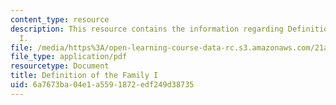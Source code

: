 ```yaml
---
content_type: resource
description: This resource contains the information regarding Definition of the Family
  I.
file: /media/https%3A/open-learning-course-data-rc.s3.amazonaws.com/21a-230j-the-contemporary-american-family-spring-2004/6a7673ba04e1a5591872edf249d38735_MIT21A_230JS04_defoffamily.pdf
file_type: application/pdf
resourcetype: Document
title: Definition of the Family I
uid: 6a7673ba-04e1-a559-1872-edf249d38735
---
```

